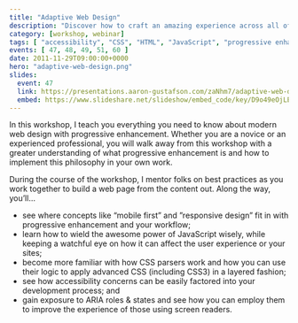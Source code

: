 ```yaml
---
title: "Adaptive Web Design"
description: "Discover how to craft an amazing experience across all of your customers’ devices."
category: [workshop, webinar]
tags: [ "accessibility", "CSS", "HTML", "JavaScript", "progressive enhancement" ]
events: [ 47, 48, 49, 51, 60 ]
date: 2011-11-29T09:00:00+0000
hero: "adaptive-web-design.png"
slides:
  event: 47
  link: https://presentations.aaron-gustafson.com/zaNhm7/adaptive-web-design-workshop
  embed: https://www.slideshare.net/slideshow/embed_code/key/D9o49eOjLEmGb0
---
```


In this workshop, I teach you everything you need to know about modern web design with progressive enhancement. Whether you are a novice or an experienced professional, you will walk away from this workshop with a greater understanding of what progressive enhancement is and how to implement this philosophy in your own work.

During the course of the workshop, I mentor folks on best practices as you work together to build a web page from the content out. Along the way, you’ll…

* see where concepts like “mobile first” and ”responsive design” fit in with progressive enhancement and your workflow;
* learn how to wield the awesome power of JavaScript wisely, while keeping a watchful eye on how it can affect the user experience or your sites;
* become more familiar with how CSS parsers work and how you can use their logic to apply advanced CSS (including CSS3) in a layered fashion;
* see how accessibility concerns can be easily factored into your development process; and
* gain exposure to ARIA roles & states and see how you can employ them to improve the experience of those using screen readers.
